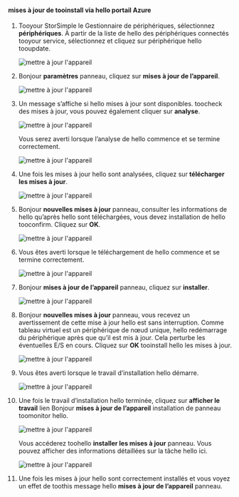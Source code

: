 <!--author=alkohli last changed: 01/18/17 -->

#### <a name="tooinstall-updates-via-hello-azure-portal"></a>mises à jour de tooinstall via hello portail Azure

1. Tooyour StorSimple le Gestionnaire de périphériques, sélectionnez **périphériques**. À partir de la liste de hello des périphériques connectés tooyour service, sélectionnez et cliquez sur périphérique hello tooupdate. 

    ![mettre à jour l'appareil](../includes/media/storsimple-virtual-array-install-update-via-portal-04/azupdate1m.png) 

2. Bonjour **paramètres** panneau, cliquez sur **mises à jour de l’appareil**. 

    ![mettre à jour l'appareil](../includes/media/storsimple-virtual-array-install-update-via-portal-04/azupdate2m.png)  

3. Un message s’affiche si hello mises à jour sont disponibles. toocheck des mises à jour, vous pouvez également cliquer sur **analyse**.

    ![mettre à jour l'appareil](../includes/media/storsimple-virtual-array-install-update-via-portal-04/azupdate3m1.png)

    Vous serez averti lorsque l’analyse de hello commence et se termine correctement.

    ![mettre à jour l'appareil](../includes/media/storsimple-virtual-array-install-update-via-portal-04/azupdate5m.png)

4. Une fois les mises à jour hello sont analysées, cliquez sur **télécharger les mises à jour**. 

    ![mettre à jour l'appareil](../includes/media/storsimple-virtual-array-install-update-via-portal-04/azupdate6m.png)

5. Bonjour **nouvelles mises à jour** panneau, consulter les informations de hello qu’après hello sont téléchargées, vous devez installation de hello tooconfirm. Cliquez sur **OK**.

    ![mettre à jour l'appareil](../includes/media/storsimple-virtual-array-install-update-via-portal-04/azupdate7m.png)

6. Vous êtes averti lorsque le téléchargement de hello commence et se termine correctement.

     ![mettre à jour l'appareil](../includes/media/storsimple-virtual-array-install-update-via-portal-04/azupdate8m.png)

5. Bonjour **mises à jour de l’appareil** panneau, cliquez sur **installer**.

     ![mettre à jour l'appareil](../includes/media/storsimple-virtual-array-install-update-via-portal-04/azupdate11m1.png)   

6. Bonjour **nouvelles mises à jour** panneau, vous recevez un avertissement de cette mise à jour hello est sans interruption. Comme tableau virtuel est un périphérique de nœud unique, hello redémarrage du périphérique après que qu’il est mis à jour. Cela perturbe les éventuelles E/S en cours. Cliquez sur **OK** tooinstall hello les mises à jour. 

    ![mettre à jour l'appareil](../includes/media/storsimple-virtual-array-install-update-via-portal-04/azupdate12m.png) 

7. Vous êtes averti lorsque le travail d’installation hello démarre. 

    ![mettre à jour l'appareil](../includes/media/storsimple-virtual-array-install-update-via-portal-04/azupdate13m.png)

8.  Une fois le travail d’installation hello terminée, cliquez sur **afficher le travail** lien Bonjour **mises à jour de l’appareil** installation de panneau toomonitor hello. 

    ![mettre à jour l'appareil](../includes/media/storsimple-virtual-array-install-update-via-portal-04/azupdate15m1.png)

    Vous accéderez toohello **installer les mises à jour** panneau. Vous pouvez afficher des informations détaillées sur la tâche hello ici.

    ![mettre à jour l'appareil](../includes/media/storsimple-virtual-array-install-update-via-portal-04/azupdate16m1.png)

9. Une fois les mises à jour hello sont correctement installés et vous voyez un effet de toothis message hello **mises à jour de l’appareil** panneau. 
